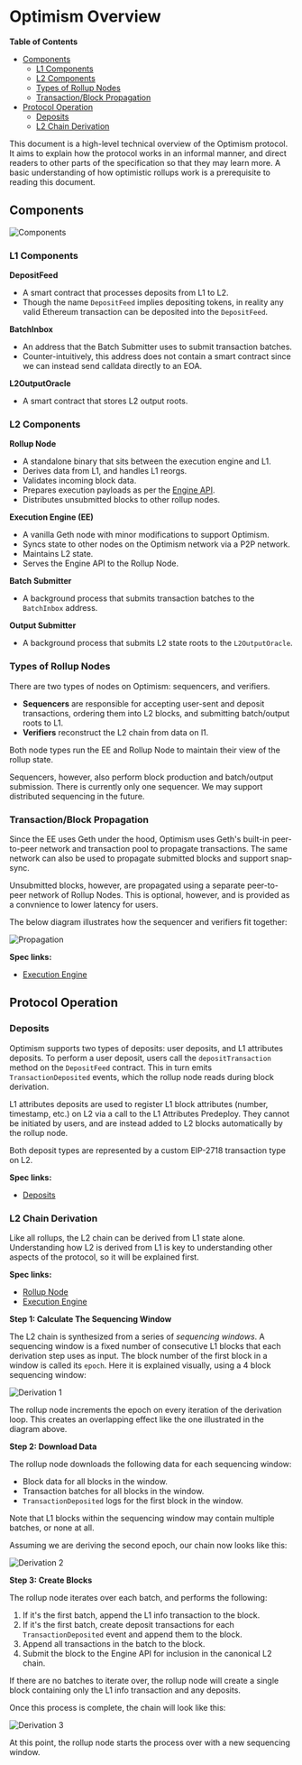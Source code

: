 # Optimism Overview

<!-- START doctoc generated TOC please keep comment here to allow auto update -->
<!-- DON'T EDIT THIS SECTION, INSTEAD RE-RUN doctoc TO UPDATE -->
**Table of Contents**

- [Components](#components)
  - [L1 Components](#l1-components)
  - [L2 Components](#l2-components)
  - [Types of Rollup Nodes](#types-of-rollup-nodes)
  - [Transaction/Block Propagation](#transactionblock-propagation)
- [Protocol Operation](#protocol-operation)
  - [Deposits](#deposits)
  - [L2 Chain Derivation](#l2-chain-derivation)

<!-- END doctoc generated TOC please keep comment here to allow auto update -->

This document is a high-level technical overview of the Optimism protocol. It aims to explain how the protocol works in an informal manner, and direct readers to other parts of the specification so that they may learn more. A basic understanding of how optimistic rollups work is a prerequisite to reading this document.

## Components

![Components](./assets/components.svg)

### L1 Components

**DepositFeed**

- A smart contract that processes deposits from L1 to L2.
- Though the name `DepositFeed` implies depositing tokens, in reality any valid Ethereum transaction can be deposited into the `DepositFeed`.

**BatchInbox**

- An address that the Batch Submitter uses to submit transaction batches.
- Counter-intuitively, this address does not contain a smart contract since we can instead send calldata directly to an EOA.

**L2OutputOracle**

- A smart contract that stores L2 output roots.

### L2 Components

**Rollup Node**

- A standalone binary that sits between the execution engine and L1.
- Derives data from L1, and handles L1 reorgs.
- Validates incoming block data.
- Prepares execution payloads as per the [Engine API](https://hackmd.io/@n0ble/consensus_api_design_space).
- Distributes unsubmitted blocks to other rollup nodes.

**Execution Engine (EE)**

- A vanilla Geth node with minor modifications to support Optimism.
- Syncs state to other nodes on the Optimism network via a P2P network.
- Maintains L2 state.
- Serves the Engine API to the Rollup Node.

**Batch Submitter**

- A background process that submits transaction batches to the `BatchInbox` address.

**Output Submitter**

- A background process that submits L2 state roots to the `L2OutputOracle`.

### Types of Rollup Nodes

There are two types of nodes on Optimism: sequencers, and verifiers.

- **Sequencers** are responsible for accepting user-sent and deposit transactions, ordering them into L2 blocks, and submitting batch/output roots to L1.
- **Verifiers** reconstruct the L2 chain from data on l1.

Both node types run the EE and Rollup Node to maintain their view of the rollup state.

Sequencers, however, also perform block production and batch/output submission. There is currently only one sequencer. We may support distributed sequencing in the future.

### Transaction/Block Propagation

Since the EE uses Geth under the hood, Optimism uses Geth's built-in peer-to-peer network and transaction pool to propagate transactions. The same network can also be used to propagate submitted blocks and support snap-sync. 

Unsubmitted blocks, however, are propagated using a separate peer-to-peer network of Rollup Nodes. This is optional, however, and is provided as a convnience to lower latency for users.

The below diagram illustrates how the sequencer and verifiers fit together:

![Propagation](./assets/propagation.svg)

**Spec links:**

- [Execution Engine](specs/exec-engine.md)

## Protocol Operation

### Deposits

Optimism supports two types of deposits: user deposits, and L1 attributes deposits. To perform a user deposit, users call the `depositTransaction` method on the `DepositFeed` contract. This in turn emits `TransactionDeposited` events, which the rollup node reads during block derivation.

L1 attributes deposits are used to register L1 block attributes (number, timestamp, etc.) on L2 via a call to the L1 Attributes Predeploy. They cannot be initiated by users, and are instead added to L2 blocks automatically by the rollup node.

Both deposit types are represented by a custom EIP-2718 transaction type on L2.

**Spec links:**

- [Deposits](./deposits.md)

### L2 Chain Derivation

Like all rollups, the L2 chain can be derived from L1 state alone. Understanding how L2 is derived from L1 is key to understanding other aspects of the protocol, so it will be explained first.

**Spec links:**

- [Rollup Node](./rollup-node.md)
- [Execution Engine](./exec-engine.md)

**Step 1: Calculate The Sequencing Window**

The L2 chain is synthesized from a series of _sequencing windows_. A sequencing window is a fixed number of consecutive L1 blocks that each derivation step uses as input. The block number of the first block in a window is called its `epoch`. Here it is explained visually, using a 4 block sequencing window:

![Derivation 1](./assets/derivation-1.svg)

The rollup node increments the epoch on every iteration of the derivation loop. This creates an overlapping effect like the one illustrated in the diagram above.

**Step 2: Download Data**

The rollup node downloads the following data for each sequencing window:

- Block data for all blocks in the window.
- Transaction batches for all blocks in the window.
- `TransactionDeposited` logs for the first block in the window.

Note that L1 blocks within the sequencing window may contain multiple batches, or none at all.

Assuming we are deriving the second epoch, our chain now looks like this:

![Derivation 2](./assets/derivation-2.svg)

**Step 3: Create Blocks**

The rollup node iterates over each batch, and performs the following:

1. If it's the first batch, append the L1 info transaction to the block.
2. If it's the first batch, create deposit transactions for each `TransactionDeposited` event and append them to the block.
3. Append all transactions in the batch to the block.
4. Submit the block to the Engine API for inclusion in the canonical L2 chain.

If there are no batches to iterate over, the rollup node will create a single block containing only the L1 info transaction and any deposits.

Once this process is complete, the chain will look like this:

![Derivation 3](./assets/derivation-3.svg)

At this point, the rollup node starts the process over with a new sequencing window.

